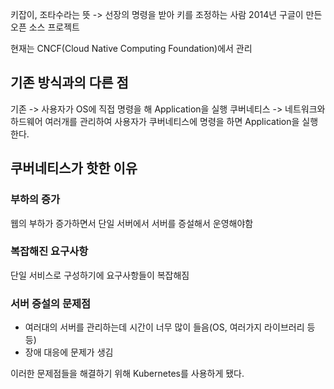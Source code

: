 
키잡이, 조타수라는 뜻 -> 선장의 명령을 받아 키를 조정하는 사람
2014년 구글이 만든 오픈 소스 프로젝트

현재는 CNCF(Cloud Native Computing Foundation)에서 관리

## 기존 방식과의 다른 점

기존 -> 사용자가 OS에 직접 명령을 해 Application을 실행
쿠버네티스 -> 네트워크와 하드웨어 여러개를 관리하여 사용자가 쿠버네티스에 명령을 하면 Application을 실행한다.

## 쿠버네티스가 핫한 이유

### 부하의 증가
웹의 부하가 증가하면서 단일 서버에서 서버를 증설해서 운영해야함

### 복잡해진 요구사항
단일 서비스로 구성하기에 요구사항들이 복잡해짐

### 서버 증설의 문제점
- 여러대의 서버를 관리하는데 시간이 너무 많이 들음(OS, 여러가지 라이브러리 등등)
- 장애 대응에 문제가 생김

이러한 문제점들을 해결하기 위해 Kubernetes를 사용하게 됐다.